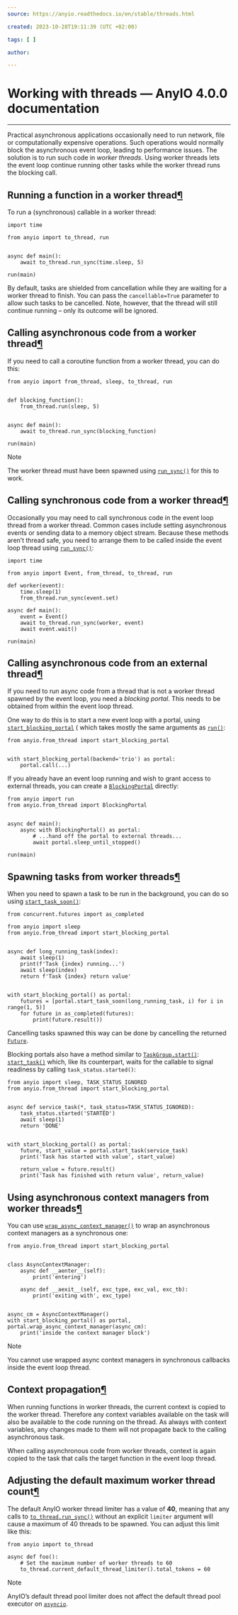 ```yaml
---
source: https://anyio.readthedocs.io/en/stable/threads.html

created: 2023-10-28T19:11:39 (UTC +02:00)

tags: [ ]

author:

---
```


# Working with threads — AnyIO 4.0.0 documentation
---
Practical asynchronous applications occasionally need to run network, file or computationally expensive operations. Such
operations would normally block the asynchronous event loop, leading to performance issues. The solution is to run such
code in _worker threads_. Using worker threads lets the event loop continue running other tasks while the worker thread
runs the blocking call.

## Running a function in a worker thread[¶](https://anyio.readthedocs.io/en/stable/threads.html#running-a-function-in-a-worker-thread "Link to this heading")

To run a (synchronous) callable in a worker thread:

```
import time

from anyio import to_thread, run


async def main():
    await to_thread.run_sync(time.sleep, 5)

run(main)

```

By default, tasks are shielded from cancellation while they are waiting for a worker thread to finish. You can pass
the `cancellable=True` parameter to allow such tasks to be cancelled. Note, however, that the thread will still continue
running – only its outcome will be ignored.

## Calling asynchronous code from a worker thread[¶](https://anyio.readthedocs.io/en/stable/threads.html#calling-asynchronous-code-from-a-worker-thread "Link to this heading")

If you need to call a coroutine function from a worker thread, you can do this:

```
from anyio import from_thread, sleep, to_thread, run


def blocking_function():
    from_thread.run(sleep, 5)


async def main():
    await to_thread.run_sync(blocking_function)

run(main)

```

Note

The worker thread must have been spawned
using [`run_sync()`](https://anyio.readthedocs.io/en/stable/api.html#anyio.to_thread.run_sync "anyio.to_thread.run_sync")
for this to work.

## Calling synchronous code from a worker thread[¶](https://anyio.readthedocs.io/en/stable/threads.html#calling-synchronous-code-from-a-worker-thread "Link to this heading")

Occasionally you may need to call synchronous code in the event loop thread from a worker thread. Common cases include
setting asynchronous events or sending data to a memory object stream. Because these methods aren’t thread safe, you
need to arrange them to be called inside the event loop thread
using [`run_sync()`](https://anyio.readthedocs.io/en/stable/api.html#anyio.from_thread.run_sync "anyio.from_thread.run_sync"):

```
import time

from anyio import Event, from_thread, to_thread, run

def worker(event):
    time.sleep(1)
    from_thread.run_sync(event.set)

async def main():
    event = Event()
    await to_thread.run_sync(worker, event)
    await event.wait()

run(main)

```

## Calling asynchronous code from an external thread[¶](https://anyio.readthedocs.io/en/stable/threads.html#calling-asynchronous-code-from-an-external-thread "Link to this heading")

If you need to run async code from a thread that is not a worker thread spawned by the event loop, you need a _blocking
portal_. This needs to be obtained from within the event loop thread.

One way to do this is to start a new event loop with a portal,
using [`start_blocking_portal`](https://anyio.readthedocs.io/en/stable/api.html#anyio.from_thread.start_blocking_portal "anyio.from_thread.start_blocking_portal") (
which takes mostly the same arguments
as [`run()`](https://anyio.readthedocs.io/en/stable/api.html#anyio.run "anyio.run"):

```
from anyio.from_thread import start_blocking_portal


with start_blocking_portal(backend='trio') as portal:
    portal.call(...)

```

If you already have an event loop running and wish to grant access to external threads, you can create
a [`BlockingPortal`](https://anyio.readthedocs.io/en/stable/api.html#anyio.from_thread.BlockingPortal "anyio.from_thread.BlockingPortal")
directly:

```
from anyio import run
from anyio.from_thread import BlockingPortal


async def main():
    async with BlockingPortal() as portal:
        # ...hand off the portal to external threads...
        await portal.sleep_until_stopped()

run(main)

```

## Spawning tasks from worker threads[¶](https://anyio.readthedocs.io/en/stable/threads.html#spawning-tasks-from-worker-threads "Link to this heading")

When you need to spawn a task to be run in the background, you can do so
using [`start_task_soon()`](https://anyio.readthedocs.io/en/stable/api.html#anyio.from_thread.BlockingPortal.start_task_soon "anyio.from_thread.BlockingPortal.start_task_soon"):

```
from concurrent.futures import as_completed

from anyio import sleep
from anyio.from_thread import start_blocking_portal


async def long_running_task(index):
    await sleep(1)
    print(f'Task {index} running...')
    await sleep(index)
    return f'Task {index} return value'


with start_blocking_portal() as portal:
    futures = [portal.start_task_soon(long_running_task, i) for i in range(1, 5)]
    for future in as_completed(futures):
        print(future.result())

```

Cancelling tasks spawned this way can be done by cancelling the
returned [`Future`](https://docs.python.org/3/library/concurrent.futures.html#concurrent.futures.Future "(in Python v3.11)").

Blocking portals also have a method similar
to [`TaskGroup.start()`](https://anyio.readthedocs.io/en/stable/api.html#anyio.abc.TaskGroup.start "anyio.abc.TaskGroup.start"): [`start_task()`](https://anyio.readthedocs.io/en/stable/api.html#anyio.from_thread.BlockingPortal.start_task "anyio.from_thread.BlockingPortal.start_task")
which, like its counterpart, waits for the callable to signal readiness by calling `task_status.started()`:

```
from anyio import sleep, TASK_STATUS_IGNORED
from anyio.from_thread import start_blocking_portal


async def service_task(*, task_status=TASK_STATUS_IGNORED):
    task_status.started('STARTED')
    await sleep(1)
    return 'DONE'


with start_blocking_portal() as portal:
    future, start_value = portal.start_task(service_task)
    print('Task has started with value', start_value)

    return_value = future.result()
    print('Task has finished with return value', return_value)

```

## Using asynchronous context managers from worker threads[¶](https://anyio.readthedocs.io/en/stable/threads.html#using-asynchronous-context-managers-from-worker-threads "Link to this heading")

You can
use [`wrap_async_context_manager()`](https://anyio.readthedocs.io/en/stable/api.html#anyio.from_thread.BlockingPortal.wrap_async_context_manager "anyio.from_thread.BlockingPortal.wrap_async_context_manager")
to wrap an asynchronous context managers as a synchronous one:

```
from anyio.from_thread import start_blocking_portal


class AsyncContextManager:
    async def __aenter__(self):
        print('entering')

    async def __aexit__(self, exc_type, exc_val, exc_tb):
        print('exiting with', exc_type)


async_cm = AsyncContextManager()
with start_blocking_portal() as portal, portal.wrap_async_context_manager(async_cm):
    print('inside the context manager block')

```

Note

You cannot use wrapped async context managers in synchronous callbacks inside the event loop thread.

## Context propagation[¶](https://anyio.readthedocs.io/en/stable/threads.html#context-propagation "Link to this heading")

When running functions in worker threads, the current context is copied to the worker thread. Therefore any context
variables available on the task will also be available to the code running on the thread. As always with context
variables, any changes made to them will not propagate back to the calling asynchronous task.

When calling asynchronous code from worker threads, context is again copied to the task that calls the target function
in the event loop thread.

## Adjusting the default maximum worker thread count[¶](https://anyio.readthedocs.io/en/stable/threads.html#adjusting-the-default-maximum-worker-thread-count "Link to this heading")

The default AnyIO worker thread limiter has a value of **40**, meaning that any calls
to [`to_thread.run_sync()`](https://anyio.readthedocs.io/en/stable/api.html#anyio.to_thread.run_sync "anyio.to_thread.run_sync")
without an explicit `limiter` argument will cause a maximum of 40 threads to be spawned. You can adjust this limit like
this:

```
from anyio import to_thread

async def foo():
    # Set the maximum number of worker threads to 60
    to_thread.current_default_thread_limiter().total_tokens = 60

```

Note

AnyIO’s default thread pool limiter does not affect the default thread pool executor
on [`asyncio`](https://docs.python.org/3/library/asyncio.html#module-asyncio "(in Python v3.11)").
